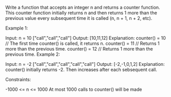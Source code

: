 Write a function that accepts an integer n and returns a counter function. This counter function initially returns n and then returns 1 more than the previous value every subsequent time it is called (n, n + 1, n + 2, etc).

Example 1:

Input:
n = 10
["call","call","call"]
Output: [10,11,12]
Explanation:
counter() = 10 // The first time counter() is called, it returns n.
counter() = 11 // Returns 1 more than the previous time.
counter() = 12 // Returns 1 more than the previous time.
Example 2:

Input:
n = -2
["call","call","call","call","call"]
Output: [-2,-1,0,1,2]
Explanation: counter() initially returns -2. Then increases after each sebsequent call.

Constraints:

-1000 <= n <= 1000
At most 1000 calls to counter() will be made
